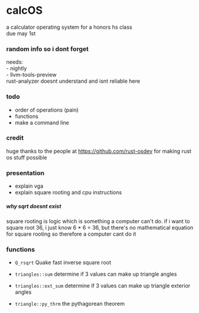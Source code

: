 # calcOS
a calculator operating system for a honors hs class \
due may 1st

### random info so i dont forget
needs: \
    - nightly \
    - llvm-tools-preview \
rust-analyzer doesnt understand and isnt reliable here

### todo
- order of operations (pain)
- functions
- make a command line

### credit
huge thanks to the people at https://github.com/rust-osdev for making rust os stuff possible

### presentation
- explain vga
- explain square rooting and cpu instructions
##### why sqrt doesnt exist
square rooting is logic which is something a computer can't do.
if i want to square root 36, i just know 6 * 6 = 36, but there's no mathematical equation for square rooting so therefore a computer cant do it

### functions
- `Q_rsqrt` Quake fast inverse square root

- `triangles::sum` determine if 3 values can make up triangle angles
- `triangles::ext_sum` determine if 3 values can make up triangle exterior angles
- `triangle::py_thrm` the pythagorean theorem